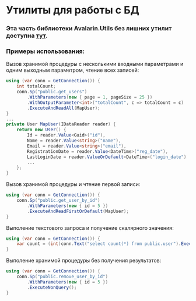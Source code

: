 Утилиты для работы с БД
========

### Эта часть библиотеки Avalarin.Utils без лишних утилит доступна [тут](https://github.com/avalarin/fluent-ado.net). ###

### Примеры использования:

Вызов хранимой процедуры с несколькими входными параметрами и одним выходным параметром, чтение всех записей:
```csharp
using (var conn = GetConnection()) {
    int totalCount;
    conn.Sp("public.get_users")
        .WithParameters(new { page = 1, pageSize = 25 })
        .WithOutputParameter<int>("totalCount", c => totalCount = c)
        .ExecuteAndReadAll(MapUser);
}
...
private User MapUser(IDataReader reader) {
    return new User() {
        Id = reader.Value<Guid>("id"),
        Name = reader.Value<string>("name"),
        Email = reader.Value<string>("email"),
        RegistrationDate = reader.Value<DateTime>("reg_date"),
        LastLoginDate = reader.ValueOrDefault<DateTime>("login_date")
        ...
    };
}
```

Вызов хранимой процедуры и чтение первой записи:
```csharp
using (var conn = GetConnection()) {
    conn.Sp("public.get_user_by_id")
        .WithParameters(new { id = 5 })
        .ExecuteAndReadFirstOrDefault(MapUser);
}
```


Выполение текстового запроса и получение скалярного значения:
```csharp
using (var conn = GetConnection()) {
    var count = (int)conn.Text("select count(*) from public.user").ExecuteScalar();
}
```

Выполение хранимой процедуры без получения результатов:
```csharp
using (var conn = GetConnection()) {
    conn.Sp("public.remove_user_by_id")
        .WithParameters(new { id = 5 })
        .ExecuteNonQuery();
}
```
